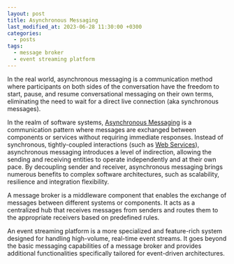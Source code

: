 ```yaml
---
layout: post
title: Asynchronous Messaging
last_modified_at: 2023-06-28 11:30:00 +0300
categories: 
  - posts
tags:
  - message broker
  - event streaming platform
---
```


In the real world, asynchronous messaging is a communication method where participants on both sides of the conversation have the freedom to start, pause, and resume conversational messaging on their own terms, eliminating the need to wait for a direct live connection (aka synchronous messages).

In the realm of software systems, [Asynchronous Messaging](/wiki/messaging) is a communication pattern where messages are exchanged between components or services without requiring immediate responses. Instead of synchronous, tightly-coupled interactions (such as [Web Services](/wiki/web-services)), asynchronous messaging introduces a level of indirection, allowing the sending and receiving entities to operate independently and at their own pace. By decoupling sender and receiver, asynchronous messaging brings numerous benefits to complex software architectures, such as scalability, resilience and integration flexibility. 

A message broker is a middleware component that enables the exchange of messages between different systems or components. It acts as a centralized hub that receives messages from senders and routes them to the appropriate receivers based on predefined rules.

An event streaming platform is a more specialized and feature-rich system designed for handling high-volume, real-time event streams. It goes beyond the basic messaging capabilities of a message broker and provides additional functionalities specifically tailored for event-driven architectures. 
